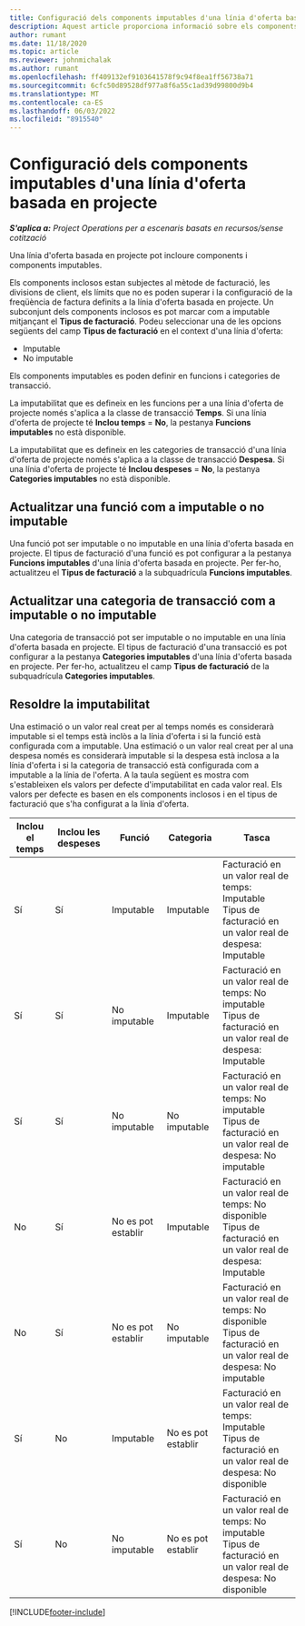 ```yaml
---
title: Configuració dels components imputables d'una línia d'oferta basada en projecte
description: Aquest article proporciona informació sobre els components inclosos, els factuables i els que no es poden facturar, a les línies de l'oferta basada en projecte.
author: rumant
ms.date: 11/18/2020
ms.topic: article
ms.reviewer: johnmichalak
ms.author: rumant
ms.openlocfilehash: ff409132ef9103641578f9c94f8ea1ff56738a71
ms.sourcegitcommit: 6cfc50d89528df977a8f6a55c1ad39d99800d9b4
ms.translationtype: MT
ms.contentlocale: ca-ES
ms.lasthandoff: 06/03/2022
ms.locfileid: "8915540"
---
```

# <a name="configure-the-chargeable-components-of-a-project-based-quote-line"></a>Configuració dels components imputables d'una línia d'oferta basada en projecte

_**S'aplica a:** Project Operations per a escenaris basats en recursos/sense cotització_

Una línia d'oferta basada en projecte pot incloure components i components imputables.

Els components inclosos estan subjectes al mètode de facturació, les divisions de client, els límits que no es poden superar i la configuració de la freqüència de factura definits a la línia d'oferta basada en projecte.
Un subconjunt dels components inclosos es pot marcar com a imputable mitjançant el **Tipus de facturació**. Podeu seleccionar una de les opcions següents del camp **Tipus de facturació** en el context d'una línia d'oferta:

   - Imputable
   - No imputable

Els components imputables es poden definir en funcions i categories de transacció.

La imputabilitat que es defineix en les funcions per a una línia d'oferta de projecte només s'aplica a la classe de transacció **Temps**. Si una línia d'oferta de projecte té **Inclou temps** = **No**, la pestanya **Funcions imputables** no està disponible.

La imputabilitat que es defineix en les categories de transacció d'una línia d'oferta de projecte només s'aplica a la classe de transacció **Despesa**. Si una línia d'oferta de projecte té **Inclou despeses** = **No**, la pestanya **Categories imputables** no està disponible.

## <a name="update-a-role-to-be-chargeable-or-non-chargeable"></a>Actualitzar una funció com a imputable o no imputable
Una funció pot ser imputable o no imputable en una línia d'oferta basada en projecte. El tipus de facturació d'una funció es pot configurar a la pestanya **Funcions imputables** d'una línia d'oferta basada en projecte. Per fer-ho, actualitzeu el **Tipus de facturació** a la subquadrícula **Funcions imputables**. 

## <a name="update-a-transaction-category-to-be-chargeable-or-non-chargeable"></a>Actualitzar una categoria de transacció com a imputable o no imputable
Una categoria de transacció pot ser imputable o no imputable en una línia d'oferta basada en projecte. El tipus de facturació d'una transacció es pot configurar a la pestanya **Categories imputables** d'una línia d'oferta basada en projecte. Per fer-ho, actualitzeu el camp **Tipus de facturació** de la subquadrícula **Categories imputables**. 

## <a name="resolve-chargeability"></a>Resoldre la imputabilitat

Una estimació o un valor real creat per al temps només es considerarà imputable si el temps està inclòs a la línia d'oferta i si la funció està configurada com a imputable.
Una estimació o un valor real creat per al una despesa només es considerarà imputable si la despesa està inclosa a la línia d'oferta i si la categoria de transacció està configurada com a imputable a la línia de l'oferta. A la taula següent es mostra com s'estableixen els valors per defecte d'imputabilitat en cada valor real. Els valors per defecte es basen en els components inclosos i en el tipus de facturació que s'ha configurat a la línia d'oferta.

| Inclou el temps | Inclou les despeses | Funció | Categoria | Tasca |
| --- | --- | --- | --- | --- |
| Sí | Sí | Imputable | Imputable | Facturació en un valor real de temps: Imputable </br>Tipus de facturació en un valor real de despesa: Imputable |
| Sí | Sí | No imputable | Imputable | Facturació en un valor real de temps: No imputable </br>Tipus de facturació en un valor real de despesa: Imputable |
| Sí | Sí | No imputable | No imputable | Facturació en un valor real de temps: No imputable </br>Tipus de facturació en un valor real de despesa: No imputable |
| No | Sí | No es pot establir | Imputable | Facturació en un valor real de temps: No disponible </br>Tipus de facturació en un valor real de despesa: Imputable |
| No | Sí | No es pot establir | No imputable | Facturació en un valor real de temps: No disponible </br>Tipus de facturació en un valor real de despesa: No imputable |
| Sí | No | Imputable | No es pot establir | Facturació en un valor real de temps: Imputable </br>Tipus de facturació en un valor real de despesa: No disponible |
| Sí | No | No imputable | No es pot establir | Facturació en un valor real de temps: No imputable </br> Tipus de facturació en un valor real de despesa: No disponible |


[!INCLUDE[footer-include](../includes/footer-banner.md)]